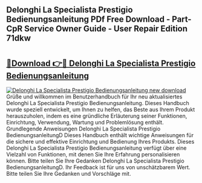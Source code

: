 ## Delonghi La Specialista Prestigio Bedienungsanleitung PDf Free Download - Part-CpR Service Owner Guide - User Repair Edition 71dkw

# <h2><a href="http://df07dg.blite.top/?on=Delonghi+La+Specialista+Prestigio+Bedienungsanleitung">🔗Download 👉🔴 Delonghi La Specialista Prestigio Bedienungsanleitung</a></h2>

[![Delonghi La Specialista Prestigio Bedienungsanleitung new download](https://i.imgur.com/lujVjoI.png)](http://df07dg.blite.top/?on=Delonghi+La+Specialista+Prestigio+Bedienungsanleitung)
Grüße und willkommen im Benutzerhandbuch für Ihr neu aktualisiertes Delonghi La Specialista Prestigio Bedienungsanleitung. Dieses Handbuch wurde speziell entwickelt, um Ihnen zu helfen, das Beste aus Ihrem Produkt herauszuholen, indem es eine gründliche Erläuterung seiner Funktionen, Einrichtung, Verwendung, Wartung und Problemlösung enthält. Grundlegende Anweisungen Delonghi La Specialista Prestigio BedienungsanleitungD Dieses Handbuch enthält wichtige Anweisungen für die sichere und effektive Einrichtung und Bedienung Ihres Produkts. Dieses Delonghi La Specialista Prestigio Bedienungsanleitung verfügt über eine Vielzahl von Funktionen, mit denen Sie Ihre Erfahrung personalisieren können. Bitte teilen Sie Ihre Gedanken Delonghi La Specialista Prestigio BedienungsanleitungD. Ihr Feedback ist für uns von unschätzbarem Wert. Bitte teilen Sie Ihre Gedanken und Vorschläge mit.
